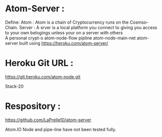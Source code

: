 # Atom-Server :
Define: 
Atom : Atom is a chain of Cryptocurrency runs on the Cosmso-Chain.
Server : A srver is a local platform you connect to giving you access to your own belogings unless your on a server with others  
A personal crypt-o atom-node-flow pipline atom-node-main-net atom-server built using https://heroku.com/atom-server/

# Heroku Git URL : 

https://git.heroku.com/atom-node.git

Stack-20

# Respository : 

https://github.com/LaPrelle10/atom-server

Atom.IO Node and pipe-line have not been tested fully.
